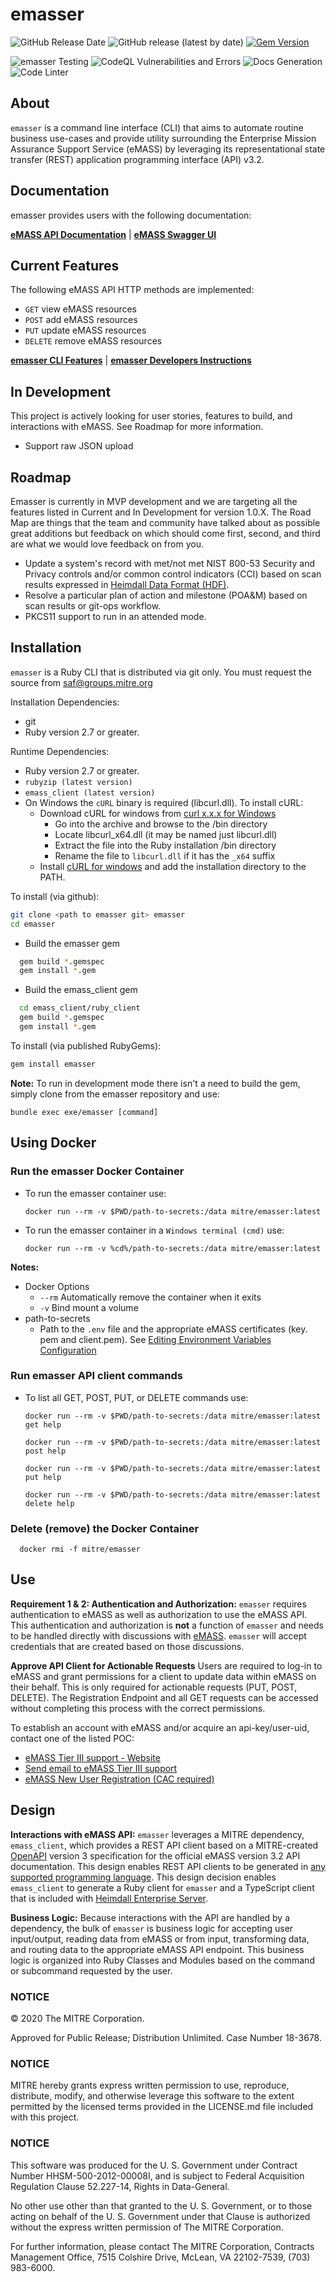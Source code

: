 # emasser
![GitHub Release Date](https://img.shields.io/github/release-date/mitre/emasser?label=Release%20Date)
![GitHub release (latest by date)](https://img.shields.io/github/v/release/mitre/emasser?label=Release%20Version)
[![Gem Version](https://badge.fury.io/rb/emasser.svg)](https://badge.fury.io/rb/emasser)


![emasser Testing](https://github.com/mitre/emasser/actions/workflows/test-cli.yml/badge.svg)
![CodeQL Vulnerabilities and Errors](https://github.com/mitre/emasser/actions/workflows/codeql-analysis.yml/badge.svg)
![Docs Generation](https://github.com/mitre/emasser/actions/workflows/generate_docs.yml/badge.svg)
![Code Linter](https://github.com/mitre/emasser/actions/workflows/rubocop.yml/badge.svg)
## About

`emasser` is a command line interface (CLI) that aims to automate routine business use-cases and provide utility surrounding the Enterprise Mission Assurance Support Service (eMASS) by leveraging its representational state transfer (REST) application programming interface (API) v3.2.

## Documentation
emasser provides users with the following documentation:

[**eMASS API Documentation**](https://mitre.github.io/emasser/docs/redoc/) | [**eMASS Swagger UI**](https://mitre.github.io/emasser/docs/swagger/)

## Current Features

The following eMASS API HTTP methods are implemented:
* `GET` view eMASS resources
* `POST` add eMASS resources
* `PUT` update eMASS resources
* `DELETE` remove eMASS resources


[**emasser CLI Features**](docs/features.md) | [**emasser Developers Instructions**](docs/developers.md)

## In Development

This project is actively looking for user stories, features to build, and interactions with eMASS. See Roadmap for more information.

* Support raw JSON upload

## Roadmap

Emasser is currently in MVP development and we are targeting all the features listed in Current and In Development for version 1.0.X. The Road Map are things that the team and community have talked about as possible great additions but feedback on which should come first, second, and third are what we would love feedback on from you.

* Update a system's record with met/not met NIST 800-53 Security and Privacy controls and/or common control indicators (CCI) based on scan results expressed in [Heimdall Data Format (HDF)](https://saf.mitre.org/#/normalize).
* Resolve a particular plan of action and milestone (POA&M) based on scan results or git-ops workflow.
* PKCS11 support to run in an attended mode.

## Installation

`emasser` is a Ruby CLI that is distributed via git only. You must request the source from saf@groups.mitre.org

Installation Dependencies:
  * git
  * Ruby version 2.7 or greater.

Runtime Dependencies:
  * Ruby version 2.7 or greater.
  * `rubyzip (latest version)`
  * `emass_client (latest version)`
  * On Windows the `cURL` binary is required (libcurl.dll). To install cURL:
    - Download cURL for windows from [curl x.x.x for Windows](https://curl.se/windows/)
      - Go into the archive and browse to the /bin directory
      - Locate libcurl_x64.dll (it may be named just libcurl.dll)
      - Extract the file into the Ruby installation /bin directory
      - Rename the file to `libcurl.dll` if it has the `_x64` suffix
    - Install [cURL for windows](https://community.chocolatey.org/packages/curl) and add the installation directory to the PATH.


To install (via github):
```bash
git clone <path to emasser git> emasser
cd emasser
```
- Build the emasser gem
```bash
  gem build *.gemspec
  gem install *.gem
```
- Build the emass_client gem
```bash
  cd emass_client/ruby_client
  gem build *.gemspec
  gem install *.gem
```

To install (via published RubyGems):
```bash
gem install emasser
```

**Note:** To run in development mode there isn't a need to build the gem, simply clone from the emasser repository and use:
```
bundle exec exe/emasser [command]
```

## Using Docker
### Run the emasser Docker Container
- To run the emasser container use:
  ```
  docker run --rm -v $PWD/path-to-secrets:/data mitre/emasser:latest
  ```
- To run the emasser container in a `Windows terminal (cmd)` use:
    ```
  docker run --rm -v %cd%/path-to-secrets:/data mitre/emasser:latest
  ```
**Notes:**
- Docker Options
  - `--rm` Automatically remove the container when it exits
  - `-v` Bind mount a volume
- path-to-secrets
  - Path to the `.env` file and the appropriate eMASS certificates (key. pem and client.pem). See [Editing Environment Variables Configuration](https://github.com/mitre/emasser/wiki/Editing-Environment-Variables-Configuration)

### Run emasser API client commands
- To list all GET, POST, PUT, or DELETE commands use:
  ```
  docker run --rm -v $PWD/path-to-secrets:/data mitre/emasser:latest get help
  ```
  ```
  docker run --rm -v $PWD/path-to-secrets:/data mitre/emasser:latest post help
  ```
  ```
  docker run --rm -v $PWD/path-to-secrets:/data mitre/emasser:latest put help
  ```
  ```
  docker run --rm -v $PWD/path-to-secrets:/data mitre/emasser:latest delete help
  ```

### Delete (remove) the Docker Container
```
  docker rmi -f mitre/emasser
```

## Use

**Requirement 1 & 2: Authentication and Authorization:**
`emasser` requires authentication to eMASS as well as authorization to use the eMASS API. This authentication and authorization is **not** a function of `emasser` and needs to be handled directly with discussions with [eMASS](https://www.dcsa.mil/is/emass/). `emasser` will accept credentials that are created based on those discussions.

**Approve API Client for Actionable Requests**
Users are required to log-in to eMASS and grant permissions for a client to update data within eMASS on their behalf. This is only required for actionable requests (PUT, POST, DELETE). The Registration Endpoint and all GET requests can be accessed without completing this process with the correct permissions.

To establish an account with eMASS and/or acquire an api-key/user-uid, contact one of the listed POC:
* [eMASS Tier III support - Website](https://www.dcsa.mil/is/emass/)
* [Send email to eMASS Tier III support](disa.meade.id.mbx.emass-tier-iii-support@mail.mil)
* [eMASS New User Registration (CAC required)](https://nisp.emass.apps.mil/Content/Help/jobaids/eMASS_OT_NewUser_Job_Aid.pdf)


## Design

**Interactions with eMASS API:**
`emasser` leverages a MITRE dependency, `emass_client`, which provides a REST API client based on a MITRE-created [OpenAPI](https://www.openapis.org/) version 3 specification for the official eMASS version 3.2 API documentation. This design enables REST API clients to be generated in [any supported programming language](https://swagger.io/tools/swagger-codegen/). This design decision enables `emass_client` to generate a Ruby client for `emasser` and a TypeScript client that is included with [Heimdall Enterprise Server](https://github.com/mitre/heimdall2).

**Business Logic:**
Because interactions with the API are handled by a dependency, the bulk of `emasser` is business logic for accepting user input/output, reading data from eMASS or from input, transforming data, and routing data to the appropriate eMASS API endpoint. This business logic is organized into Ruby Classes and Modules based on the command or subcommand requested by the user.


### NOTICE

© 2020 The MITRE Corporation.

Approved for Public Release; Distribution Unlimited. Case Number 18-3678.

### NOTICE

MITRE hereby grants express written permission to use, reproduce, distribute, modify, and otherwise leverage this software to the extent permitted by the licensed terms provided in the LICENSE.md file included with this project.

### NOTICE

This software was produced for the U. S. Government under Contract Number HHSM-500-2012-00008I, and is subject to Federal Acquisition Regulation Clause 52.227-14, Rights in Data-General.

No other use other than that granted to the U. S. Government, or to those acting on behalf of the U. S. Government under that Clause is authorized without the express written permission of The MITRE Corporation.

For further information, please contact The MITRE Corporation, Contracts Management Office, 7515 Colshire Drive, McLean, VA  22102-7539, (703) 983-6000.
